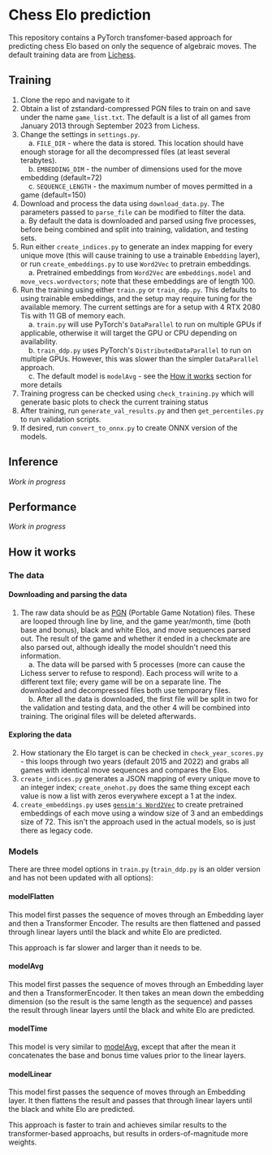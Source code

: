 # Chess Elo prediction
This repository contains a PyTorch transfomer-based approach for predicting chess Elo based on only the sequence of algebraic moves. The default training data are from [Lichess](https://database.lichess.org/).

## Training
1. Clone the repo and navigate to it
2. Obtain a list of zstandard-compressed PGN files to train on and save under the name `game_list.txt`. The default is a list of all games from January 2013 through September 2023 from Lichess.
3. Change the settings in `settings.py`.  
    &nbsp;&nbsp;&nbsp;&nbsp;a. `FILE_DIR` - where the data is stored. This location should have enough storage for all the decompressed files (at least several terabytes).  
    &nbsp;&nbsp;&nbsp;&nbsp;b. `EMBEDDING_DIM` - the number of dimensions used for the move embedding (default=72)  
    &nbsp;&nbsp;&nbsp;&nbsp;c. `SEQUENCE_LENGTH` - the maximum number of moves permitted in a game (default=150)  
4. Download and process the data using `download_data.py`. The parameters passed to `parse_file` can be modified to filter the data.  
    a. By default the data is downloaded and parsed using five processes, before being combined and split into training, validation, and testing sets.
5. Run either `create_indices.py` to generate an index mapping for every unique move (this will cause training to use a trainable `Embedding` layer), or run `create_embeddings.py` to use `Word2Vec` to pretrain embeddings.  
    &nbsp;&nbsp;&nbsp;&nbsp;a. Pretrained embeddings from `Word2Vec` are `embeddings.model` and `move_vecs.wordvectors`; note that these embeddings are of length 100.
7. Run the training using either `train.py` or `train_ddp.py`. This defaults to using trainable embeddings, and the setup may require tuning for the available memory. The current settings are for a setup with 4 RTX 2080 Tis with 11 GB of memory each.  
    &nbsp;&nbsp;&nbsp;&nbsp;a. `train.py` will use PyTorch's `DataParallel` to run on multiple GPUs if applicable, otherwise it will target the GPU or CPU depending on availability.  
    &nbsp;&nbsp;&nbsp;&nbsp;b. `train_ddp.py` uses PyTorch's `DistributedDataParallel` to run on multiple GPUs. However, this was slower than the simpler `DataParallel` approach.  
    &nbsp;&nbsp;&nbsp;&nbsp;c. The default model is `modelAvg` - see the [How it works](#how-it-works) section for more details
8. Training progress can be checked using `check_training.py` which will generate basic plots to check the current training status
9. After training, run `generate_val_results.py` and then `get_percentiles.py` to run validation scripts.
10. If desired, run `convert_to_onnx.py` to create ONNX version of the models.

## Inference
*Work in progress*

## Performance
*Work in progress*

## How it works
### The data
#### Downloading and parsing the data
1. The raw data should be as [PGN](http://www.saremba.de/chessgml/standards/pgn/pgn-complete.htm) (Portable Game Notation) files. These are looped through line by line, and the game year/month, time (both base and bonus), black and white Elos, and move sequences parsed out. The result of the game and whether it ended in a checkmate are also parsed out, although ideally the model shouldn't need this information.  
    &nbsp;&nbsp;&nbsp;&nbsp;a. The data will be parsed with 5 processes (more can cause the Lichess server to refuse to respond). Each process will write to a different text file; every game will be on a separate line. The downloaded and decompressed files both use temporary files.  
    &nbsp;&nbsp;&nbsp;&nbsp;b. After all the data is downloaded, the first file will be split in two for the validation and testing data, and the other 4 will be combined into training. The original files will be deleted afterwards.  
#### Exploring the data
2. How stationary the Elo target is can be checked in `check_year_scores.py` - this loops through two years (default 2015 and 2022) and grabs all games with identical move sequences and compares the Elos.  
3. `create_indices.py` generates a JSON mapping of every unique move to an integer index; `create_onehot.py` does the same thing except each value is now a list with zeros everywhere except a 1 at the index.  
4. `create_embeddings.py` uses [`gensim's Word2Vec`](https://radimrehurek.com/gensim/models/word2vec.html) to create pretrained embeddings of each move using a window size of 3 and an embeddings size of 72. This isn't the approach used in the actual models, so is just there as legacy code. 
### Models
There are three model options in `train.py` (`train_ddp.py` is an older version and has not been updated with all options):
#### modelFlatten
This model first passes the sequence of moves through an Embedding layer and then a Transformer Encoder. The results are then flattened and passed through linear layers until the black and white Elo are predicted.

This approach is far slower and larger than it needs to be.
#### modelAvg
This model first passes the sequence of moves through an Embedding layer and then a TransformerEncoder. It then takes an mean down the embedding dimension (so the result is the same length as the sequence) and passes the result through linear layers until the black and white Elo are predicted.
#### modelTime
This model is very similar to [modelAvg](#modelavg), except that after the mean it concatenates the base and bonus time values prior to the linear layers.
#### modelLinear
This model first passes the sequence of moves through an Embedding layer. It then flattens the result and passes that through linear layers until the black and white Elo are predicted.

This approach is faster to train and achieves similar results to the transformer-based approachs, but results in orders-of-magnitude more weights.
